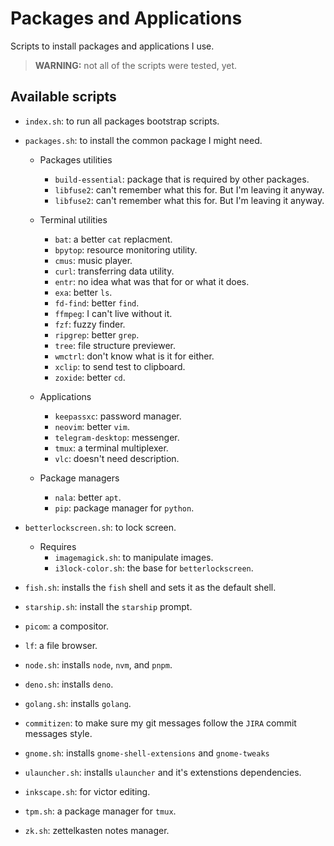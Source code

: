 # Packages and Applications

Scripts to install packages and applications I use.

> **WARNING:** not all of the scripts were tested, yet.

## Available scripts

- `index.sh`: to run all packages bootstrap scripts.

- `packages.sh`: to install the common package I might need.

  - Packages utilities
    - `build-essential`: package that is required by other packages.
    - `libfuse2`: can't remember what this for. But I'm leaving it anyway.
    - `libfuse2`: can't remember what this for. But I'm leaving it anyway.

  - Terminal utilities
    - `bat`: a better `cat` replacment.
    - `bpytop`: resource monitoring utility.
    - `cmus`: music player.
    - `curl`: transferring data utility.
    - `entr`: no idea what was that for or what it does.
    - `exa`: better `ls`.
    - `fd-find`: better `find`.
    - `ffmpeg`: I can't live without it.
    - `fzf`: fuzzy finder.
    - `ripgrep`: better `grep`.
    - `tree`: file structure previewer.
    - `wmctrl`: don't know what is it for either.
    - `xclip`: to send test to clipboard.
    - `zoxide`: better `cd`.

  - Applications
    - `keepassxc`: password manager.
    - `neovim`: better `vim`.
    - `telegram-desktop`: messenger.
    - `tmux`: a terminal multiplexer.
    - `vlc`: doesn't need description.

  - Package managers
    - `nala`: better `apt`.
    - `pip`: package manager for `python`.

- `betterlockscreen.sh`: to lock screen.

  - Requires
    - `imagemagick.sh`: to manipulate images.
    - `i3lock-color.sh`: the base for `betterlockscreen`.

- `fish.sh`: installs the `fish` shell and sets it as the default shell.
- `starship.sh`: install the `starship` prompt.

- `picom`: a compositor.

- `lf`: a file browser.

- `node.sh`: installs `node`, `nvm`, and `pnpm`.
- `deno.sh`: installs `deno`.
- `golang.sh`: installs `golang`.

- `commitizen`: to make sure my git messages follow the `JIRA` commit messages
  style.

- `gnome.sh`: installs `gnome-shell-extensions` and `gnome-tweaks`
- `ulauncher.sh`: installs `ulauncher` and it's extenstions dependencies.

- `inkscape.sh`: for victor editing.

- `tpm.sh`: a package manager for `tmux`.

- `zk.sh`: zettelkasten notes manager.
